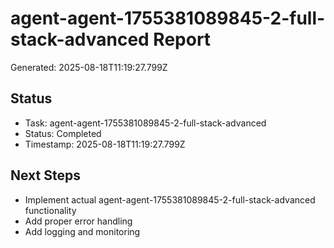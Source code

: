 # agent-agent-1755381089845-2-full-stack-advanced Report

Generated: 2025-08-18T11:19:27.799Z

## Status
- Task: agent-agent-1755381089845-2-full-stack-advanced
- Status: Completed
- Timestamp: 2025-08-18T11:19:27.799Z

## Next Steps
- Implement actual agent-agent-1755381089845-2-full-stack-advanced functionality
- Add proper error handling
- Add logging and monitoring
